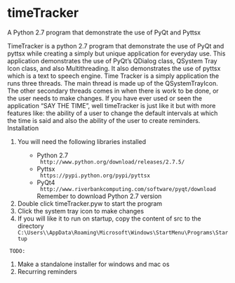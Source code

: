 timeTracker
===========

A Python 2.7 program that demonstrate the use of PyQt and Pyttsx

TimeTracker is a python 2.7 program that demonstrate the use of PyQt and pyttsx while creating a simply but unique application for everyday use. 
This application demonstrates the use of PyQt’s QDialog class, QSystem Tray Icon class, and also Multithreading. 
It also demonstrates the use of pyttsx which is a text to speech engine. 
Time Tracker is a simply application the runs three threads. 
The main thread is made up of the QSystemTrayIcon. The other secondary threads comes in when there is work to be done, or the user needs to make changes.
If you have ever used or seen the application “SAY THE TIME”, well timeTracker is just like it but with more features  like:  the ability of a user to change the default intervals at which the time is said and also the ability of the user to create reminders. 
Installation <br/>
<ol>
<li>  You will need the following libraries installed </li>
<div style= "padding-left: 20px">
<ul>
	<li>	Python 2.7 </li>
		<code> http://www.python.org/download/releases/2.7.5/ </code>
	<li>	Pyttsx </li>
		<code> https://pypi.python.org/pypi/pyttsx </code>
	<li>	PyQt4 </li>
		<code> http://www.riverbankcomputing.com/software/pyqt/download </code><br />
		Remember to download Python 2.7 version
</ul>
</div>
<li>	Double click timeTracker.pyw to start the program  </li>
<li>	Click the system tray icon to make changes  </li>
<li>	If you will like it to run on startup, copy the content of src to the directory </li>
	<code>C:\Users\<name>\AppData\Roaming\Microsoft\Windows\StartMenu\Programs\Startup </code>
</ol>

<code style="padding: 5px 5px">TODO:</code><br/>
<ol>
<li>	Make a standalone installer for windows and mac os </li>
<li>	Recurring reminders </li>
</ol>



